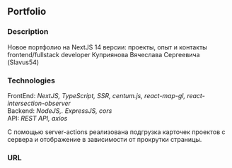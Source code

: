 ## Portfolio

### Description

Новое портфолио на NextJS 14 версии: проекты, опыт и контакты frontend/fullstack developer Куприянова Вячеслава Сергеевича (Slavus54)      

### Technologies 

FrontEnd: *NextJS, TypeScript, SSR, centum.js, react-map-gl, react-intersection-observer*    
Backend: *NodeJS,. ExpressJS, cors*  
API: *REST API, axios*  

С помощью server-actions реализована подгрузка карточек проектов с сервера и отображение в зависимости от прокрутки страницы.  

### URL  
